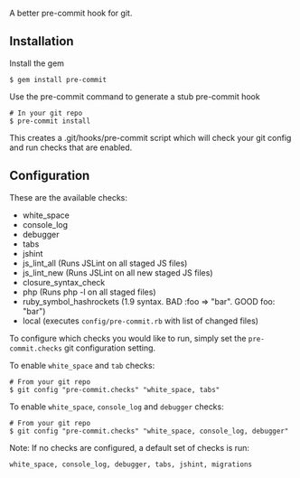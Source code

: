 A better pre-commit hook for git.

## Installation

Install the gem

    $ gem install pre-commit

Use the pre-commit command to generate a stub pre-commit hook

    # In your git repo
    $ pre-commit install

This creates a .git/hooks/pre-commit script which will check your git config and run checks that are enabled.

## Configuration

These are the available checks:

* white_space
* console_log
* debugger
* tabs
* jshint
* js\_lint\_all (Runs JSLint on all staged JS files)
* js\_lint\_new (Runs JSLint on all new staged JS files)
* closure\_syntax\_check
* php (Runs php -l on all staged files)
* ruby_symbol_hashrockets (1.9 syntax. BAD :foo => "bar". GOOD foo: "bar")
* local (executes `config/pre-commit.rb` with list of changed files)

To configure which checks you would like to run, simply set the `pre-commit.checks` git configuration setting. 

To enable `white_space` and `tab` checks:

    # From your git repo
    $ git config "pre-commit.checks" "white_space, tabs"

To enable `white_space`, `console_log` and `debugger` checks:

    # From your git repo
    $ git config "pre-commit.checks" "white_space, console_log, debugger"

Note: If no checks are configured, a default set of checks is run:

    white_space, console_log, debugger, tabs, jshint, migrations
